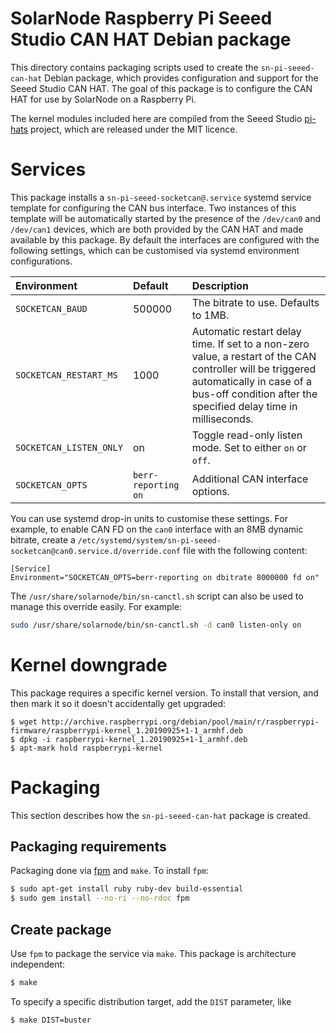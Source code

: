 # SolarNode Raspberry Pi Seeed Studio CAN HAT Debian package

This directory contains packaging scripts used to create the `sn-pi-seeed-can-hat` Debian package,
which provides configuration and support for the Seeed Studio CAN HAT. The goal of this package is
to configure the CAN HAT for use by SolarNode on a Raspberry Pi.

The kernel modules included here are compiled from the Seeed Studio [pi-hats][pi-hats] project,
which are released under the MIT licence.

# Services

This package installs a `sn-pi-seeed-socketcan@.service` systemd service template for configuring
the CAN bus interface. Two instances of this template will be automatically started by the presence
of the `/dev/can0` and `/dev/can1` devices, which are both provided by the CAN HAT and made
available by this package. By default the interfaces are configured with the following settings,
which can be customised via systemd environment configurations.

| Environment | Default | Description |
|:------------|:--------|:------------|
| `SOCKETCAN_BAUD` | 500000 | The bitrate to use. Defaults to 1MB. |
| `SOCKETCAN_RESTART_MS` | 1000 | Automatic restart delay time. If set to a non-zero value, a restart of the CAN controller will be triggered automatically in case of a bus-off condition after the specified delay time in milliseconds. |
| `SOCKETCAN_LISTEN_ONLY` | on | Toggle read-only listen mode. Set to either `on` or `off`. |
| `SOCKETCAN_OPTS` | `berr-reporting on` | Additional CAN interface options. |

You can use systemd drop-in units to customise these settings. For example, to enable CAN FD on the
`can0` interface with an 8MB dynamic bitrate, create a
`/etc/systemd/system/sn-pi-seeed-socketcan@can0.service.d/override.conf` file with the following content:

```
[Service]
Environment="SOCKETCAN_OPTS=berr-reporting on dbitrate 8000000 fd on"
```

The `/usr/share/solarnode/bin/sn-canctl.sh` script can also be used to manage this override
easily. For example:

```sh
sudo /usr/share/solarnode/bin/sn-canctl.sh -d can0 listen-only on
```

# Kernel downgrade

This package requires a specific kernel version. To install that version, and then mark it so it
doesn't accidentally get upgraded:

```
$ wget http://archive.raspberrypi.org/debian/pool/main/r/raspberrypi-firmware/raspberrypi-kernel_1.20190925+1-1_armhf.deb
$ dpkg -i raspberrypi-kernel_1.20190925+1-1_armhf.deb
$ apt-mark hold raspberrypi-kernel
```

# Packaging

This section describes how the `sn-pi-seeed-can-hat` package is created.

## Packaging requirements

Packaging done via [fpm][fpm] and `make`. To install `fpm`:

```sh
$ sudo apt-get install ruby ruby-dev build-essential
$ sudo gem install --no-ri --no-rdoc fpm
```

## Create package

Use `fpm` to package the service via `make`. This package is architecture independent:

```sh
$ make
```

To specify a specific distribution target, add the `DIST` parameter, like

```sh
$ make DIST=buster
```

[fpm]: https://github.com/jordansissel/fpm
[pi-hats]: https://github.com/Seeed-Studio/pi-hats